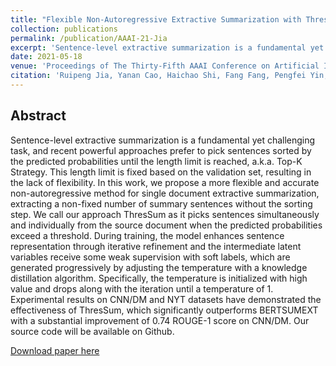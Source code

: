 ```yaml
---
title: "Flexible Non-Autoregressive Extractive Summarization with Threshold: How to Extract a Non-Fixed Number of Summary Sentences"
collection: publications
permalink: /publication/AAAI-21-Jia
excerpt: 'Sentence-level extractive summarization is a fundamental yet challenging task, and recent powerful approaches prefer to pick sentences sorted by the predicted probabilities until the length limit is reached, a.k.a. Top-K Strategy. This length limit is fixed based on the validation set, resulting in the lack of flexibility. In this work, we propose a more flexible and accurate non-autoregressive method for single document extractive summarization, extracting a non-fixed number of summary sentences without the sorting step. We call our approach ThresSum as it picks sentences simultaneously and individually from the source document when the predicted probabilities exceed a threshold. During training, the model enhances sentence representation through iterative refinement and the intermediate latent variables receive some weak supervision with soft labels, which are generated progressively by adjusting the temperature with a knowledge distillation algorithm. Specifically, the temperature is initialized with high value and drops along with the iteration until a temperature of 1. Experimental results on CNN/DM and NYT datasets have demonstrated the effectiveness of ThresSum, which significantly outperforms BERTSUMEXT with a substantial improvement of 0.74 ROUGE-1 score on CNN/DM. Our source code will be available on Github.'
date: 2021-05-18
venue: 'Proceedings of The Thirty-Fifth AAAI Conference on Artificial Intelligence (AAAI-21)'
citation: 'Ruipeng Jia, Yanan Cao, Haichao Shi, Fang Fang, Pengfei Yin, Shi Wang: Flexible Non-Autoregressive Extractive Summarization with Threshold: How to Extract a Non-Fixed Number of Summary Sentences. AAAI 2021: 13134-13142'
---
```

Abstract
--
Sentence-level extractive summarization is a fundamental yet challenging task, and recent powerful approaches prefer to pick sentences sorted by the predicted probabilities until the length limit is reached, a.k.a. Top-K Strategy. This length limit is fixed based on the validation set, resulting in the lack of flexibility. In this work, we propose a more flexible and accurate non-autoregressive method for single document extractive summarization, extracting a non-fixed number of summary sentences without the sorting step. We call our approach ThresSum as it picks sentences simultaneously and individually from the source document when the predicted probabilities exceed a threshold. During training, the model enhances sentence representation through iterative refinement and the intermediate latent variables receive some weak supervision with soft labels, which are generated progressively by adjusting the temperature with a knowledge distillation algorithm. Specifically, the temperature is initialized with high value and drops along with the iteration until a temperature of 1. Experimental results on CNN/DM and NYT datasets have demonstrated the effectiveness of ThresSum, which significantly outperforms BERTSUMEXT with a substantial improvement of 0.74 ROUGE-1 score on CNN/DM. Our source code will be available on Github.

[Download paper here](https://ojs.aaai.org/index.php/AAAI/article/view/17552/17359)

